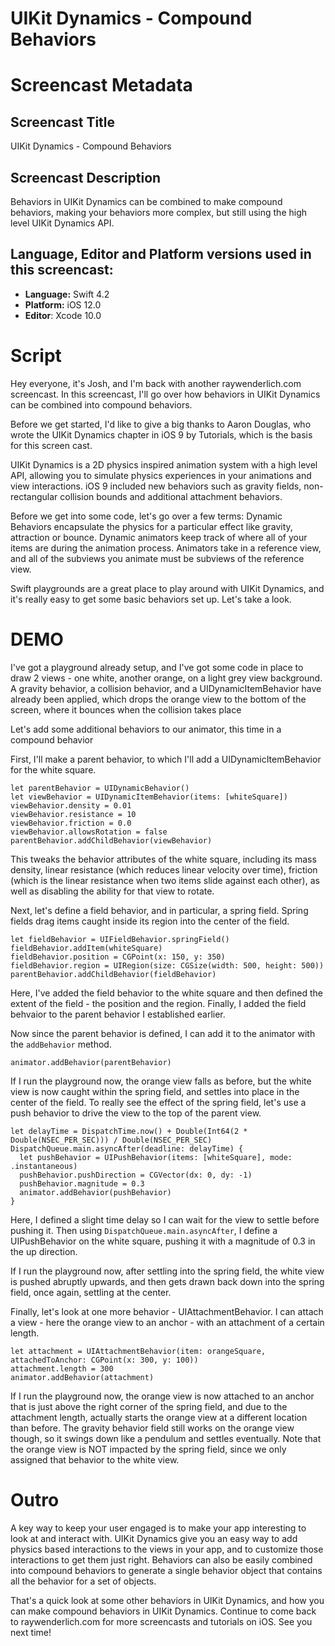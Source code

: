 # UIKit Dynamics - Compound Behaviors


# Screencast Metadata

## Screencast Title

UIKit Dynamics - Compound Behaviors

## Screencast Description

Behaviors in UIKit Dynamics can be combined to make compound behaviors, making your behaviors more complex, but still using the high level UIKit Dynamics API.  

## Language, Editor and Platform versions used in this screencast:

* **Language:** Swift 4.2
* **Platform:** iOS 12.0
* **Editor**: Xcode 10.0


# Script

Hey everyone, it's Josh, and I'm back with another raywenderlich.com screencast.  In this screencast, I'll go over how behaviors in UIKit Dynamics can be combined into compound behaviors.  

Before we get started, I'd like to give a big thanks to Aaron Douglas, who wrote the UIKit Dynamics chapter in iOS 9 by Tutorials,  which is the basis for this screen cast.

UIKit Dynamics is a 2D physics inspired animation system with a high level API, allowing you to simulate physics experiences in your animations and view interactions.  iOS 9 included new behaviors such as gravity fields, non-rectangular collision bounds and additional attachment behaviors.  

Before we get into some code, let's go over a few terms: Dynamic Behaviors encapsulate the physics for a particular effect like gravity, attraction or bounce.  Dynamic animators keep track of where all of your items are during the animation process.  Animators take in a reference view, and all of the subviews you animate must be subviews of the reference view.  

Swift playgrounds are a great place to play around with UIKit Dynamics, and it's really easy to get some basic behaviors set up.  Let's take a look.


# DEMO

I've got a playground already setup, and I've got some code in place to draw 2 views - one white, another orange, on a light grey view background.  A gravity behavior, a collision behavior, and a UIDynamicItemBehavior have already been applied, which drops the orange view to the bottom of the screen, where it bounces when the collision takes place  

Let's add some additional behaviors to our animator, this time in a compound behavior

First, I'll make a parent behavior, to which I'll add a UIDynamicItemBehavior for the white square.

```
let parentBehavior = UIDynamicBehavior()
let viewBehavior = UIDynamicItemBehavior(items: [whiteSquare])
viewBehavior.density = 0.01
viewBehavior.resistance = 10
viewBehavior.friction = 0.0
viewBehavior.allowsRotation = false
parentBehavior.addChildBehavior(viewBehavior)
```

This tweaks the behavior attributes of the white square, including its mass density, linear resistance (which reduces linear velocity over time), friction (which is the linear resistance when two items slide against each other), as well as disabling the ability for that view to rotate.  

Next, let's define a field behavior, and in particular, a spring field.  Spring fields drag items caught inside its region into the center of the field. 

```
let fieldBehavior = UIFieldBehavior.springField()
fieldBehavior.addItem(whiteSquare)
fieldBehavior.position = CGPoint(x: 150, y: 350)
fieldBehavior.region = UIRegion(size: CGSize(width: 500, height: 500))
parentBehavior.addChildBehavior(fieldBehavior)
```
Here, I've added the field behavior to the white square and then defined the extent of the field - the position and the region.  Finally, I added the field behvaior to the parent behavior I established earlier.  

Now since the parent behavior is defined, I can add it to the animator with the `addBehavior` method.  

```
animator.addBehavior(parentBehavior)
```

If I run the playground now, the orange view falls as before, but the white view is now caught within the spring field, and settles into place in the center of the field.  To really see the effect of the spring field, let's use a push behavior to drive the view to the top of the parent view.

```
let delayTime = DispatchTime.now() + Double(Int64(2 * Double(NSEC_PER_SEC))) / Double(NSEC_PER_SEC)
DispatchQueue.main.asyncAfter(deadline: delayTime) {
  let pushBehavior = UIPushBehavior(items: [whiteSquare], mode: .instantaneous)
  pushBehavior.pushDirection = CGVector(dx: 0, dy: -1)
  pushBehavior.magnitude = 0.3
  animator.addBehavior(pushBehavior)
}
```

Here, I defined a slight time delay so I can wait for the view to settle before pushing it.  Then using `DispatchQueue.main.asyncAfter`, I define a UIPushBehavior on the white square, pushing it with a magnitude of 0.3 in the up direction.  

If I run the playground now, after settling into the spring field, the white view is pushed abruptly upwards, and then gets drawn back down into the spring field, once again, settling at the center.  

Finally, let's look at one more behavior - UIAttachmentBehavior.  I can attach a view - here the orange view to an anchor - with an attachment of a certain length.  

```
let attachment = UIAttachmentBehavior(item: orangeSquare, attachedToAnchor: CGPoint(x: 300, y: 100))
attachment.length = 300
animator.addBehavior(attachment)
```

If I run the playground now, the orange view is now attached to an anchor that is just above the right corner of the spring field, and due to the attachment length, actually starts the orange view at a different location than before.  The gravity behavior field still works on the orange view though, so it swings down like a pendulum and settles eventually.  Note that the orange view is NOT impacted by the spring field, since we only assigned that behavior to the white view.  

# Outro

A key way to keep your user engaged is to make your app interesting to look at and interact with.  UIKit Dynamics give you an easy way to add physics based interactions to the views in your app, and to customize those interactions to get them just right.   Behaviors can also be easily combined into compound behaviors to generate a single behavior object that contains all the behavior for a set of objects.  

That's a quick look at some other behaviors in UIKit Dynamics, and how you can make compound behaviors in UIKit Dynamics.  Continue to come back to raywenderlich.com for more screencasts and tutorials on iOS.  See you next time!
